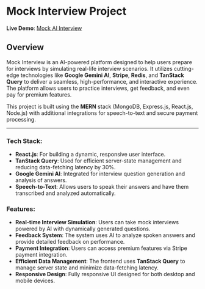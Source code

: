 # Mock Interview Project

**Live Demo**: [Mock AI Interview](https://mockaiinterview.vercel.app/)

## Overview

Mock Interview is an AI-powered platform designed to help users prepare for interviews by simulating real-life interview scenarios. It utilizes cutting-edge technologies like **Google Gemini AI**, **Stripe**, **Redis**, and **TanStack Query** to deliver a seamless, high-performance, and interactive experience. The platform allows users to practice interviews, get feedback, and even pay for premium features.

This project is built using the **MERN** stack (MongoDB, Express.js, React.js, Node.js) with additional integrations for speech-to-text and secure payment processing.

---

### Tech Stack:
- **React.js**: For building a dynamic, responsive user interface.
- **TanStack Query**: Used for efficient server-state management and reducing data-fetching latency by 30%.
- **Google Gemini AI**: Integrated for interview question generation and analysis of answers.
- **Speech-to-Text**: Allows users to speak their answers and have them transcribed and analyzed automatically.

### Features:
- **Real-time Interview Simulation**: Users can take mock interviews powered by AI with dynamically generated questions.
- **Feedback System**: The system uses AI to analyze spoken answers and provide detailed feedback on performance.
- **Payment Integration**: Users can access premium features via Stripe payment integration.
- **Efficient Data Management**: The frontend uses **TanStack Query** to manage server state and minimize data-fetching latency.
- **Responsive Design**: Fully responsive UI designed for both desktop and mobile devices.
